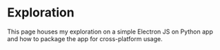 # Exploration

This page houses my exploration on a simple Electron JS on Python app and how to package the app for cross-platform usage.